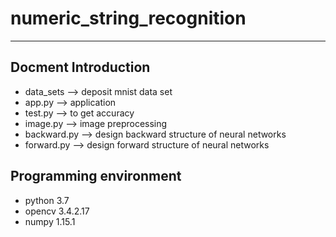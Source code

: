 # numeric_string_recognition
***
## **Docment Introduction**
* data_sets --> deposit mnist data set
* app.py --> application
* test.py --> to get accuracy
* image.py --> image preprocessing 
* backward.py --> design backward structure of neural networks
* forward.py --> design forward structure of neural networks
## **Programming environment**
* python 3.7
* opencv 3.4.2.17
* numpy 1.15.1

